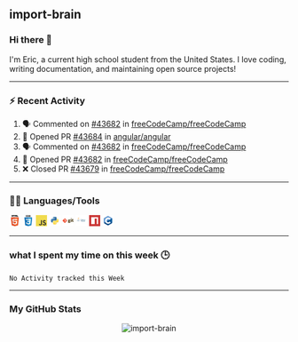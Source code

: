 ## import-brain

### Hi there 👋
I'm Eric, a current high school student from the United States. I love coding, writing documentation, and maintaining open source projects!

---

### :zap: Recent Activity

<!--START_SECTION:activity-->
1. 🗣 Commented on [#43682](https://github.com/freeCodeCamp/freeCodeCamp/issues/43682) in [freeCodeCamp/freeCodeCamp](https://github.com/freeCodeCamp/freeCodeCamp)
2. 💪 Opened PR [#43684](https://github.com/angular/angular/pull/43684) in [angular/angular](https://github.com/angular/angular)
3. 🗣 Commented on [#43682](https://github.com/freeCodeCamp/freeCodeCamp/issues/43682) in [freeCodeCamp/freeCodeCamp](https://github.com/freeCodeCamp/freeCodeCamp)
4. 💪 Opened PR [#43682](https://github.com/freeCodeCamp/freeCodeCamp/pull/43682) in [freeCodeCamp/freeCodeCamp](https://github.com/freeCodeCamp/freeCodeCamp)
5. ❌ Closed PR [#43679](https://github.com/freeCodeCamp/freeCodeCamp/pull/43679) in [freeCodeCamp/freeCodeCamp](https://github.com/freeCodeCamp/freeCodeCamp)
<!--END_SECTION:activity-->

---

### 👨‍💻 Languages/Tools

<code><img height="20" src="https://raw.githubusercontent.com/github/explore/80688e429a7d4ef2fca1e82350fe8e3517d3494d/topics/html/html.png"></code>
<code><img height="20" src="https://raw.githubusercontent.com/github/explore/80688e429a7d4ef2fca1e82350fe8e3517d3494d/topics/css/css.png"></code>
<code><img height="20" src="https://raw.githubusercontent.com/github/explore/80688e429a7d4ef2fca1e82350fe8e3517d3494d/topics/javascript/javascript.png"></code>
<code><img height="20" src="https://raw.githubusercontent.com/github/explore/80688e429a7d4ef2fca1e82350fe8e3517d3494d/topics/python/python.png"></code>
<code><img height="20" src="https://raw.githubusercontent.com/github/explore/80688e429a7d4ef2fca1e82350fe8e3517d3494d/topics/git/git.png"></code>
<code><img height="20" src="https://raw.githubusercontent.com/github/explore/80688e429a7d4ef2fca1e82350fe8e3517d3494d/topics/java/java.png"></code>
<code><img height="20" src="https://raw.githubusercontent.com/github/explore/80688e429a7d4ef2fca1e82350fe8e3517d3494d/topics/npm/npm.png"></code>
<code><img height="20" src="https://raw.githubusercontent.com/github/explore/80688e429a7d4ef2fca1e82350fe8e3517d3494d/topics/c/c.png"></code>

---

### what I spent my time on this week 🕒

<!--START_SECTION:waka-->
```text
No Activity tracked this Week
```
<!--END_SECTION:waka-->

---

### My GitHub Stats

<p align="center"> <img src="https://github-readme-stats.vercel.app/api?username=import-brain&count_private=true&show_icons=true&theme=algolia" alt="import-brain" />
